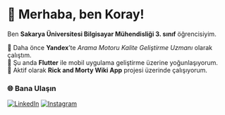 # 👋 Merhaba, ben Koray!

Ben **Sakarya Üniversitesi Bilgisayar Mühendisliği 3. sınıf** öğrencisiyim. 

💼 Daha önce **Yandex**’te *Arama Motoru Kalite Geliştirme Uzmanı* olarak çalıştım.  
📱 Şu anda **Flutter** ile mobil uygulama geliştirme üzerine yoğunlaşıyorum.  
🧪 Aktif olarak **Rick and Morty Wiki App** projesi üzerinde çalışıyorum.  

### 🌐 Bana Ulaşın
[![LinkedIn](https://img.shields.io/badge/LinkedIn-KorayTemizkan-blue?style=flat)](https://www.linkedin.com/in/koraytemizkan/)
[![Instagram](https://img.shields.io/badge/Instagram-kkkkorayyyy-E4405F?style=flat)](https://www.instagram.com/kkkkorayyyy/)
